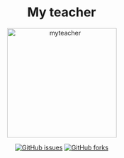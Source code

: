 <h1 align="center"> My teacher </h1>
<p align="center"><img width="247" alt="myteacher" src="https://user-images.githubusercontent.com/57044645/198162512-c99179e9-c2e4-427b-bd68-d2ce8c2c8258.png"></p>
<div align="center"><a href="https://github.com/viniciusfabsilva/my-teachers/issues"><img alt="GitHub issues" src="https://img.shields.io/github/issues/viniciusfabsilva/my-teachers"></a>
<a href="https://github.com/viniciusfabsilva/my-teachers/network"><img alt="GitHub forks" src="https://img.shields.io/github/forks/viniciusfabsilva/my-teachers"></a>
</div>
